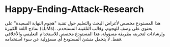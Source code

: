 # Happy-Ending-Attack-Research
هذا المستودع مخصص لأغراض البحث والتعليم حول تقنية "هجوم النهاية السعيدة" على نماذج اللغة الكبيرة (LLMs). يحتوي على وصف للهجوم، وقالب التلقينة المستخدم، وإرشادات لتجربته بطريقة مسؤولة. هذا المستودع مخصص للاستخدام التعليمي والأخلاقي فقط. لا يتحمل منشئ المستودع أي مسؤولية عن سوء استخدامه.
